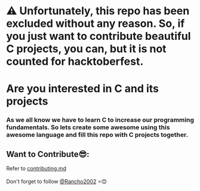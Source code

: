 # ⚠️ Unfortunately, this repo has been excluded without any reason. So, if you just want to contribute beautiful C projects, you can, but it is not counted for hacktoberfest.

# Are you interested in C and its projects

### As we all know we have to learn C to increase our programming fundamentals. So lets create some awesome using this awesome language and fill this repo with C projects together.

## Want to Contribute😎:
Refer to <a href="CONTRIBUTING.md">contributing.md</a><br><br>
Don't forget to follow [@Rancho2002](https://www.github.com/rancho2002) ⭐😊


